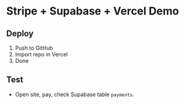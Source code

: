 # Stripe + Supabase + Vercel Demo

## Deploy
1. Push to GitHub
2. Import repo in Vercel
3. Done

## Test
- Open site, pay, check Supabase table `payments`.
